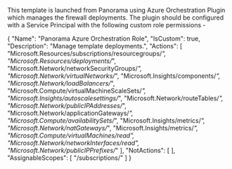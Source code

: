 This template is launched from Panorama using Azure Orchestration Plugin which manages the firewall deployments. The plugin should be configured with a Service Principal with the following custom role permissions -

{
    "Name": "Panorama Azure Orchestration Role",
    "IsCustom": true,
    "Description": "Manage template deployments.",
    "Actions": [
        "Microsoft.Resources/subscriptions/resourcegroups/*",
        "Microsoft.Resources/deployments/*",
        "Microsoft.Network/networkSecurityGroups/*",
        "Microsoft.Network/virtualNetworks/*",
        "Microsoft.Insights/components/*",
        "Microsoft.Network/loadBalancers/*",
        "Microsoft.Compute/virtualMachineScaleSets/*",
        "Microsoft.Insights/autoscalesettings/*",
        "Microsoft.Network/routeTables/*",
        "Microsoft.Network/publicIPAddresses/*",
        "Microsoft.Network/applicationGateways/*",
        "Microsoft.Compute/availabilitySets/*",
        "Microsoft.Insights/metrics/*",
        "Microsoft.Network/natGateways/*",
        "Microsoft.Insights/metrics/*",
        "Microsoft.Compute/virtualMachines/read",
        "Microsoft.Network/networkInterfaces/read",
        "Microsoft.Network/publicIPPrefixes/*"
    ],
    "NotActions": [
    ],
    "AssignableScopes": [
        "/subscriptions/<subscription-uuid>"
    ]
}
